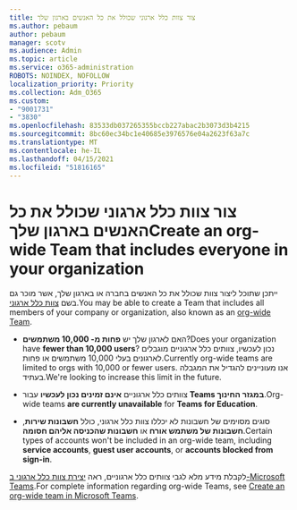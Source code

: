 ```yaml
---
title: צור צוות כלל ארגוני שכולל את כל האנשים בארגון שלך
ms.author: pebaum
author: pebaum
manager: scotv
ms.audience: Admin
ms.topic: article
ms.service: o365-administration
ROBOTS: NOINDEX, NOFOLLOW
localization_priority: Priority
ms.collection: Adm_O365
ms.custom:
- "9001731"
- "3830"
ms.openlocfilehash: 83533db037265355bccb227abac2b3073d3b4215
ms.sourcegitcommit: 8bc60ec34bc1e40685e3976576e04a2623f63a7c
ms.translationtype: MT
ms.contentlocale: he-IL
ms.lasthandoff: 04/15/2021
ms.locfileid: "51816165"
---
```

# <a name="create-an-org-wide-team-that-includes-everyone-in-your-organization"></a><span data-ttu-id="3c4c5-102">צור צוות כלל ארגוני שכולל את כל האנשים בארגון שלך</span><span class="sxs-lookup"><span data-stu-id="3c4c5-102">Create an org-wide Team that includes everyone in your organization</span></span>

<span data-ttu-id="3c4c5-103">ייתכן שתוכל ליצור צוות שכולל את כל האנשים בחברה או בארגון שלך, אשר מוכר גם בשם [צוות כלל ארגוני](https://docs.microsoft.com/microsoftteams/create-an-org-wide-team).</span><span class="sxs-lookup"><span data-stu-id="3c4c5-103">You may be able to create a Team that includes all members of your company or organization, also known as an [org-wide Team](https://docs.microsoft.com/microsoftteams/create-an-org-wide-team).</span></span>

- <span data-ttu-id="3c4c5-104">האם לארגון שלך יש **פחות מ- 10,000 משתמשים**?</span><span class="sxs-lookup"><span data-stu-id="3c4c5-104">Does your organization have **fewer than 10,000 users**?</span></span> <span data-ttu-id="3c4c5-105">נכון לעכשיו, צוותים כלל ארגוניים מוגבלים לארגונים בעלי 10,000 משתמשים או פחות.</span><span class="sxs-lookup"><span data-stu-id="3c4c5-105">Currently org-wide teams are limited to orgs with 10,000 or fewer users.</span></span> <span data-ttu-id="3c4c5-106">אנו מעוניינים להגדיל את המגבלה בעתיד.</span><span class="sxs-lookup"><span data-stu-id="3c4c5-106">We're looking to increase this limit in the future.</span></span>

- <span data-ttu-id="3c4c5-107">צוותים כלל ארגוניים **אינם זמינים נכון לעכשיו** עבור **Teams במגזר החינוך**.</span><span class="sxs-lookup"><span data-stu-id="3c4c5-107">Org-wide teams **are currently unavailable** for **Teams for Education**.</span></span>

- <span data-ttu-id="3c4c5-108">סוגים מסוימים של חשבונות לא יכללו צוות כלל ארגוני, כולל **חשבונות שירות**, **חשבונות של משתמש אורח** או **חשבונות שהכניסה אליהם חסומה**.</span><span class="sxs-lookup"><span data-stu-id="3c4c5-108">Certain types of accounts won't be included in an org-wide team, including **service accounts**, **guest user accounts**, or **accounts blocked from sign-in**.</span></span>

<span data-ttu-id="3c4c5-109">לקבלת מידע מלא לגבי צוותים כלל ארגוניים, ראה [יצירת צוות כלל ארגוני ב-Microsoft Teams](https://docs.microsoft.com/microsoftteams/create-an-org-wide-team).</span><span class="sxs-lookup"><span data-stu-id="3c4c5-109">For complete information regarding org-wide Teams, see [Create an org-wide team in Microsoft Teams](https://docs.microsoft.com/microsoftteams/create-an-org-wide-team).</span></span> 
